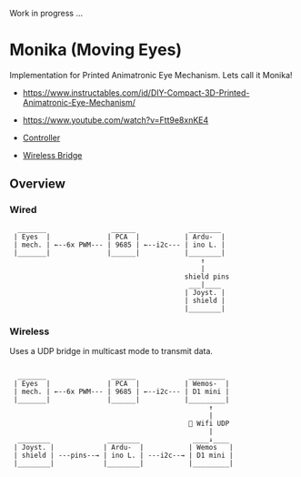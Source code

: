 Work in progress ...

# Monika (Moving Eyes) 
Implementation for Printed Animatronic Eye Mechanism. Lets call it Monika!

* https://www.instructables.com/id/DIY-Compact-3D-Printed-Animatronic-Eye-Mechanism/
* https://www.youtube.com/watch?v=Ftt9e8xnKE4  

* [Controller](controller/README.md)
* [Wireless Bridge](wifi-bridge/README.md)

## Overview
### Wired
```
  _______                ______             ________
 | Eyes  |              | PCA  |           | Ardu-  |
 | mech. | ←--6x PWM--- | 9685 | ←--i2c--- | ino L. | 
 |_______|              |______|           |________|
                                               ↑
                                               |
                                           shield pins
                                            ___|____
                                           | Joyst. |
                                           | shield |
                                           |________|
```
### Wireless
Uses a UDP bridge in multicast mode to transmit data. 
```

  _______                ______             _________
 | Eyes  |              | PCA  |           | Wemos-  |
 | mech. | ←--6x PWM--- | 9685 | ←--i2c--- | D1 mini | 
 |_______|              |______|           |_________|
                                                 ↑
                                                 |
                                            📶 Wifi UDP 
                                                 |
  ________              ________             ____↓____
 | Joyst. |            | Ardu-  |           | Wemos   |
 | shield | ---pins--→ | ino L. | ---i2c--→ | D1 mini |
 |________|            |________|           |_________|
```

